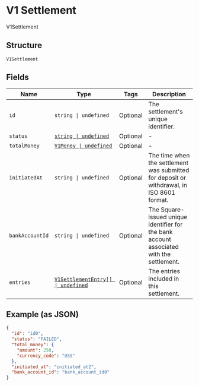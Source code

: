 
# V1 Settlement

V1Settlement

## Structure

`V1Settlement`

## Fields

| Name | Type | Tags | Description |
|  --- | --- | --- | --- |
| `id` | `string \| undefined` | Optional | The settlement's unique identifier. |
| `status` | [`string \| undefined`](../../doc/models/v1-settlement-status.md) | Optional | - |
| `totalMoney` | [`V1Money \| undefined`](../../doc/models/v1-money.md) | Optional | - |
| `initiatedAt` | `string \| undefined` | Optional | The time when the settlement was submitted for deposit or withdrawal, in ISO 8601 format. |
| `bankAccountId` | `string \| undefined` | Optional | The Square-issued unique identifier for the bank account associated with the settlement. |
| `entries` | [`V1SettlementEntry[] \| undefined`](../../doc/models/v1-settlement-entry.md) | Optional | The entries included in this settlement. |

## Example (as JSON)

```json
{
  "id": "id0",
  "status": "FAILED",
  "total_money": {
    "amount": 250,
    "currency_code": "USS"
  },
  "initiated_at": "initiated_at2",
  "bank_account_id": "bank_account_id0"
}
```

